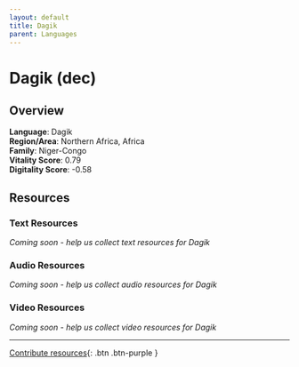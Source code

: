 ```yaml
---
layout: default
title: Dagik
parent: Languages
---
```


# Dagik (dec)

## Overview

**Language**: Dagik  
**Region/Area**: Northern Africa, Africa  
**Family**: Niger-Congo  
**Vitality Score**: 0.79  
**Digitality Score**: -0.58  

## Resources

### Text Resources
*Coming soon - help us collect text resources for Dagik*

### Audio Resources
*Coming soon - help us collect audio resources for Dagik*

### Video Resources
*Coming soon - help us collect video resources for Dagik*

---

[Contribute resources](https://fairtrain.github.io/){: .btn .btn-purple }
